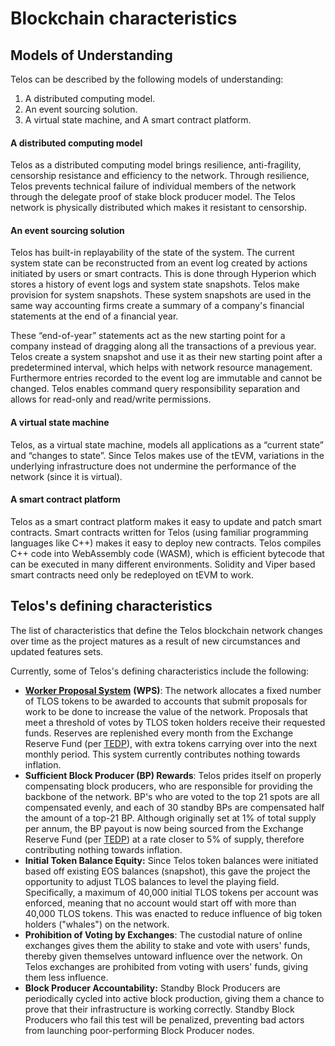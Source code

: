 # Blockchain characteristics

## M**odels of Understanding**

Telos can be described by the following models of understanding:&#x20;

1. A distributed computing model.&#x20;
2. An event sourcing solution.&#x20;
3. A virtual state machine, and A smart contract platform.

#### A distributed computing model&#x20;

Telos as a distributed computing model brings resilience, anti-fragility, censorship resistance and efficiency to the network. Through resilience, Telos prevents technical failure of individual members of the network through the delegate proof of stake block producer model. The Telos network is physically distributed which makes it resistant to censorship.

#### An event sourcing solution&#x20;

Telos has built-in replayability of the state of the system. The current system state can be reconstructed from an event log created by actions initiated by users or smart contracts. This is done through Hyperion which stores a history of event logs and system state snapshots. Telos make provision for system snapshots. These system snapshots are used in the same way accounting firms create a summary of a company's financial statements at the end of a financial year.&#x20;

These “end-of-year” statements act as the new starting point for a company instead of dragging along all the transactions of a previous year. Telos create a system snapshot and use it as their new starting point after a predetermined interval, which helps with network resource management. Furthermore entries recorded to the event log are immutable and cannot be changed. Telos enables command query responsibility separation and allows for read-only and read/write permissions.

#### A virtual state machine&#x20;

Telos, as a virtual state machine, models all applications as a “current state” and “changes to state”. Since Telos makes use of the tEVM, variations in the underlying infrastructure does not undermine the performance of the network (since it is virtual).

#### A smart contract platform

Telos as a smart contract platform makes it easy to update and patch smart contracts. Smart contracts written for Telos (using familiar programming languages like C++) makes it easy to deploy new contracts. Telos compiles C++ code into WebAssembly code (WASM), which is efficient bytecode that can be executed in many different environments. Solidity and Viper based smart contracts need only be redeployed on tEVM to work.

## Telos's defining characteristics

The list of characteristics that define the Telos blockchain network changes over time as the project matures as a result of new circumstances and updated features sets.&#x20;

Currently, some of Telos's defining characteristics include the following:

* [**Worker Proposal System**](https://medium.com/telos-foundation/telos-user-guide-tutorial-worker-proposals-b9b5f422ef08) **(WPS)**: The network allocates a fixed number of TLOS tokens to be awarded to accounts that submit proposals for work to be done to increase the value of the network. Proposals that meet a threshold of votes by TLOS token holders receive their requested funds. Reserves are replenished every month from the Exchange Reserve Fund (per [TEDP](https://medium.com/@goodblock\_info/understanding-the-telos-economic-development-plan-bd42d4666374)), with extra tokens carrying over into the next monthly period. This system currently contributes nothing towards inflation.
* **Sufficient Block Producer (BP) Rewards**: Telos prides itself on properly compensating block producers, who are responsible for providing the backbone of the network. BP's who are voted to the top 21 spots are all compensated evenly, and each of 30 standby BPs are compensated half the amount of a top-21 BP. Although originally set at 1% of total supply per annum, the BP payout is now being sourced from the Exchange Reserve Fund (per [TEDP](https://medium.com/@goodblock\_info/understanding-the-telos-economic-development-plan-bd42d4666374)) at a rate closer to 5% of supply, therefore contributing nothing towards inflation.
* **Initial Token Balance Equity:** Since Telos token balances were initiated based off existing EOS balances (snapshot), this gave the project the opportunity to adjust TLOS balances to level the playing field. Specifically, a maximum of 40,000 initial TLOS tokens per account was enforced, meaning that no account would start off with more than 40,000 TLOS tokens. This was enacted to reduce influence of big token holders ("whales") on the network.
* **Prohibition of Voting by Exchanges**: The custodial nature of online exchanges gives them the ability to stake and vote with users' funds, thereby given themselves untoward influence over the network. On Telos exchanges are prohibited from voting with users' funds, giving them less influence.
* **Block Producer Accountability:** Standby Block Producers are periodically cycled into active block production, giving them a chance to prove that their infrastructure is working correctly. Standby Block Producers who fail this test will be penalized, preventing bad actors from launching poor-performing Block Producer nodes.
